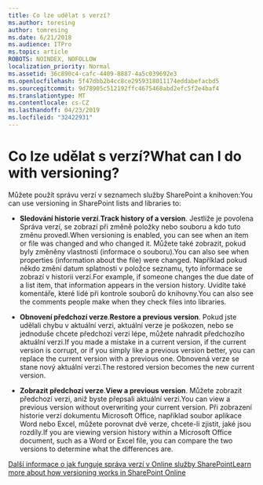 ```yaml
---
title: Co lze udělat s verzí?
ms.author: toresing
author: tomresing
ms.date: 6/21/2018
ms.audience: ITPro
ms.topic: article
ROBOTS: NOINDEX, NOFOLLOW
localization_priority: Normal
ms.assetid: 36c890c4-cafc-4409-8887-4a5c039692e3
ms.openlocfilehash: 5f47dbb2b4cc8ce2959318011174eddabefacbd5
ms.sourcegitcommit: 9d78905c512192ffc4675468abd2efc5f2e4baf4
ms.translationtype: MT
ms.contentlocale: cs-CZ
ms.lasthandoff: 04/23/2019
ms.locfileid: "32422931"
---
```

# <a name="what-can-i-do-with-versioning"></a><span data-ttu-id="1b8b8-102">Co lze udělat s verzí?</span><span class="sxs-lookup"><span data-stu-id="1b8b8-102">What can I do with versioning?</span></span>

<span data-ttu-id="1b8b8-103">Můžete použít správu verzí v seznamech služby SharePoint a knihoven:</span><span class="sxs-lookup"><span data-stu-id="1b8b8-103">You can use versioning in SharePoint lists and libraries to:</span></span>
  
- <span data-ttu-id="1b8b8-104">**Sledování historie verzí**.</span><span class="sxs-lookup"><span data-stu-id="1b8b8-104">**Track history of a version**.</span></span> <span data-ttu-id="1b8b8-105">Jestliže je povolena Správa verzí, se zobrazí při změně položky nebo souboru a kdo tuto změnu provedl.</span><span class="sxs-lookup"><span data-stu-id="1b8b8-105">When versioning is enabled, you can see when an item or file was changed and who changed it.</span></span> <span data-ttu-id="1b8b8-106">Můžete také zobrazit, pokud byly změněny vlastnosti (informace o souboru).</span><span class="sxs-lookup"><span data-stu-id="1b8b8-106">You can also see when properties (information about the file) were changed.</span></span> <span data-ttu-id="1b8b8-107">Například pokud někdo změní datum splatnosti v položce seznamu, tyto informace se zobrazí v historii verzí.</span><span class="sxs-lookup"><span data-stu-id="1b8b8-107">For example, if someone changes the due date of a list item, that information appears in the version history.</span></span> <span data-ttu-id="1b8b8-108">Uvidíte také komentáře, které lidé při kontrole souborů do knihovny.</span><span class="sxs-lookup"><span data-stu-id="1b8b8-108">You can also see the comments people make when they check files into libraries.</span></span> 
    
- <span data-ttu-id="1b8b8-109">**Obnovení předchozí verze**.</span><span class="sxs-lookup"><span data-stu-id="1b8b8-109">**Restore a previous version**.</span></span> <span data-ttu-id="1b8b8-110">Pokud jste udělali chybu v aktuální verzi, aktuální verze je poškozen, nebo se jednoduše chcete předchozí verzi lépe, můžete nahradit předchozího aktuální verzi.</span><span class="sxs-lookup"><span data-stu-id="1b8b8-110">If you made a mistake in a current version, if the current version is corrupt, or if you simply like a previous version better, you can replace the current version with a previous one.</span></span> <span data-ttu-id="1b8b8-111">Obnovená verze se stane nový aktuální verzi.</span><span class="sxs-lookup"><span data-stu-id="1b8b8-111">The restored version becomes the new current version.</span></span> 
    
- <span data-ttu-id="1b8b8-112">**Zobrazit předchozí verze**.</span><span class="sxs-lookup"><span data-stu-id="1b8b8-112">**View a previous version**.</span></span> <span data-ttu-id="1b8b8-113">Můžete zobrazit předchozí verzi, aniž byste přepsali aktuální verzi.</span><span class="sxs-lookup"><span data-stu-id="1b8b8-113">You can view a previous version without overwriting your current version.</span></span> <span data-ttu-id="1b8b8-114">Při zobrazení historie verzí dokumentu Microsoft Office, například soubor aplikace Word nebo Excel, můžete porovnat dvě verze, chcete-li zjistit, jaké jsou rozdíly.</span><span class="sxs-lookup"><span data-stu-id="1b8b8-114">If you are viewing version history within a Microsoft Office document, such as a Word or Excel file, you can compare the two versions to determine what the differences are.</span></span> 
    
[<span data-ttu-id="1b8b8-115">Další informace o jak funguje správa verzí v Online služby SharePoint</span><span class="sxs-lookup"><span data-stu-id="1b8b8-115">Learn more about how versioning works in SharePoint Online</span></span>](https://go.microsoft.com/fwlink/?linkid=875710)
  


